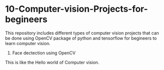 # 10-Computer-vision-Projects-for-begineers

This repository includes different types of computer vision projects that can be done using OpenCV package of python and tensorflow for begineers to learn computer vision.

1) Face dectection using OpenCV

This is like the Hello world of Computer vision.

